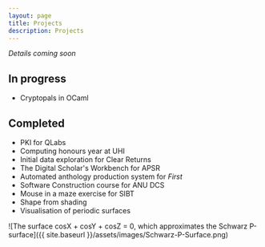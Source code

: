 ```yaml
---
layout: page
title: Projects
description: Projects
---
```


*Details coming soon*


In progress
-----------

- Cryptopals in OCaml

Completed
---------

- PKI for QLabs
- Computing honours year at UHI
- Initial data exploration for Clear Returns
- The Digital Scholar's Workbench for APSR
- Automated anthology production system for *First*
- Software Construction course for ANU DCS
- Mouse in a maze exercise for SIBT
- Shape from shading
- Visualisation of periodic surfaces

![The surface cosX + cosY + cosZ = 0, which approximates the Schwarz P-surface]({{ site.baseurl }}/assets/images/Schwarz-P-Surface.png)
